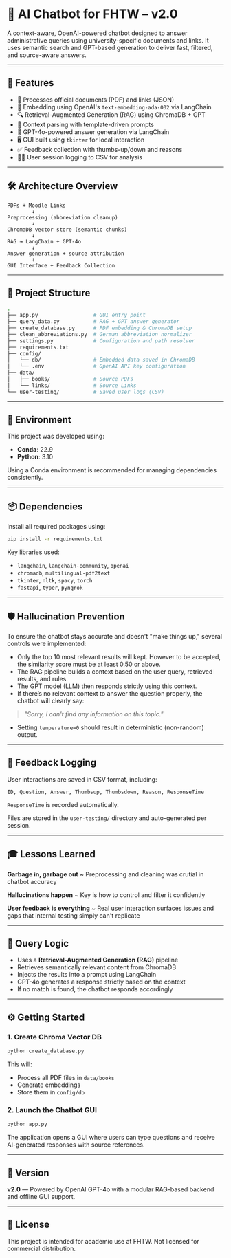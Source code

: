 
# 🤖 AI Chatbot for FHTW – v2.0

A context-aware, OpenAI-powered chatbot designed to answer administrative queries using university-specific documents and links. 
It uses semantic search and GPT-based generation to deliver fast, filtered, and source-aware answers. 

---

## 🚀 Features

- 📄 Processes official documents (PDF) and links (JSON)  
- 🔢 Embedding using OpenAI's `text-embedding-ada-002` via LangChain  
- 🔍 Retrieval-Augmented Generation (RAG) using ChromaDB + GPT  
- 🧠 Context parsing with template-driven prompts  
- 💬 GPT-4o-powered answer generation via LangChain  
- 🖥️ GUI built using `tkinter` for local interaction  
- ✅ Feedback collection with thumbs-up/down and reasons  
- 🧑‍💻 User session logging to CSV for analysis  

---

## 🛠 Architecture Overview

```text
PDFs + Moodle Links
        ↓
Preprocessing (abbreviation cleanup)
        ↓
ChromaDB vector store (semantic chunks)
        ↓
RAG → LangChain + GPT-4o
        ↓
Answer generation + source attribution
        ↓
GUI Interface + Feedback Collection
```
---

## 📁 Project Structure
```bash
.
├── app.py                  # GUI entry point
├── query_data.py           # RAG + GPT answer generator
├── create_database.py      # PDF embedding & ChromaDB setup
├── clean_abbreviations.py  # German abbreviation normalizer
├── settings.py             # Configuration and path resolver
├── requirements.txt
├── config/
│   └── db/                 # Embedded data saved in ChromaDB
│   └── .env                # OpenAI API key configuration
├── data/
│   ├── books/              # Source PDFs
│   └── links/              # Source Links
└── user-testing/           # Saved user logs (CSV)
```
---

## 🧰 Environment

This project was developed using:

- **Conda**: 22.9
- **Python**: 3.10

Using a Conda environment is recommended for managing dependencies consistently.

---

## 📦 Dependencies

Install all required packages using:

```bash
pip install -r requirements.txt
```

Key libraries used:

- `langchain`, `langchain-community`, `openai`
- `chromadb`, `multilingual-pdf2text`
- `tkinter`, `nltk`, `spacy`, `torch`
- `fastapi`, `typer`, `pyngrok`

---
## 🛡️ Hallucination Prevention

To ensure the chatbot stays accurate and doesn't "make things up," several controls were implemented:

- Only the top 10 most relevant results will kept. However to be accepted, the similarity score must be at least 0.50 or above.
- The RAG pipeline builds a context based on the user query, retrieved results, and rules.
- The GPT model (LLM) then responds strictly using this context.
- If there’s no relevant context to answer the question properly, the chatbot will clearly say:
> *"Sorry, I can't find any information on this topic."*
- Setting `temperature=0` should result in deterministic (non-random) output.



---

## 🧾 Feedback Logging

User interactions are saved in CSV format, including:

```csv
ID, Question, Answer, Thumbsup, Thumbsdown, Reason, ResponseTime
```
`ResponseTime` is recorded automatically.

Files are stored in the `user-testing/` directory and auto-generated per session.

---


## 🎓 Lessons Learned


**Garbage in, garbage out**       ~ Preprocessing and cleaning was crutial in chatbot accuracy 

**Hallucinations happen**        ~ Key is how to control and filter it confidently

**User feedback is everything**   ~ Real user interaction surfaces issues and gaps that internal testing simply can't replicate

---

## 🧠 Query Logic

- Uses a **Retrieval-Augmented Generation (RAG)** pipeline
- Retrieves semantically relevant content from ChromaDB
- Injects the results into a prompt using LangChain
- GPT-4o generates a response strictly based on the context
- If no match is found, the chatbot responds accordingly

---
## ⚙️ Getting Started

### 1. Create Chroma Vector DB

```bash
python create_database.py
```

This will:
- Process all PDF files in `data/books`
- Generate embeddings
- Store them in `config/db`

### 2. Launch the Chatbot GUI

```bash
python app.py
```

The application opens a GUI where users can type questions and receive AI-generated responses with source references.

---

## 📌 Version

**v2.0** — Powered by OpenAI GPT-4o with a modular RAG-based backend and offline GUI support.

---

## 📜 License

This project is intended for academic use at FHTW. Not licensed for commercial distribution.
